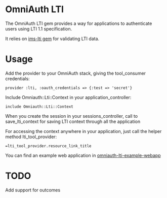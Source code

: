 OmniAuth LTI
============

The OmniAuth LTI gem provides a way for applications to authenticate users using LTI 1.1 specification. 

It relies on [ims-lti gem][] for validating LTI data.

Usage
=====

Add the provider to your OmniAuth stack, giving the tool_consumer credentials:

	provider :lti, :oauth_credentials => {:test => 'secret'}

Include Omniauth::Lti::Context in your application_controller:

	include Omniauth::Lti::Context

When you create the session in your sessions\_controller, call to save_lti_context for saving LTI context through all the application

For accessing the context anywhere in your application, just call the helper method lti\_tool\_provider:

	=lti_tool_provider.resource_link_title

You can find an example web application in [omniauth-lti-example-webapp][]

TODO
=====

Add support for outcomes

[ims-lti gem]: https://github.com/instructure/ims-lti
[omniauth-lti-example-webapp]: https://github.com/xaviaracil/omniauth-lti-example